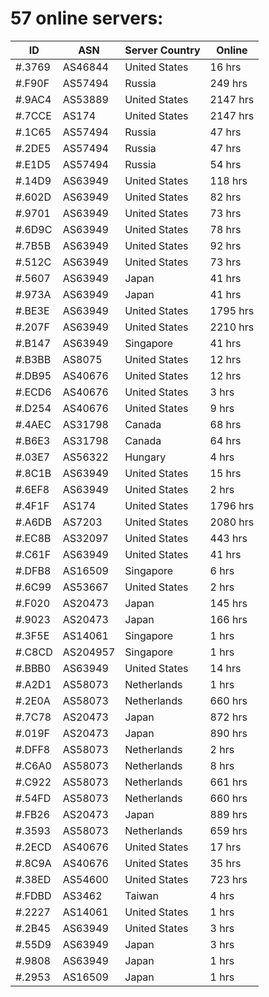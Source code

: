 # 57 online servers:

| ID | ASN | Server Country | Online |
| ------ | ------ | ------ | ------ |
| #.3769 | AS46844 | United States | 16 hrs |
| #.F90F | AS57494 | Russia | 249 hrs |
| #.9AC4 | AS53889 | United States | 2147 hrs |
| #.7CCE | AS174 | United States | 2147 hrs |
| #.1C65 | AS57494 | Russia | 47 hrs |
| #.2DE5 | AS57494 | Russia | 47 hrs |
| #.E1D5 | AS57494 | Russia | 54 hrs |
| #.14D9 | AS63949 | United States | 118 hrs |
| #.602D | AS63949 | United States | 82 hrs |
| #.9701 | AS63949 | United States | 73 hrs |
| #.6D9C | AS63949 | United States | 78 hrs |
| #.7B5B | AS63949 | United States | 92 hrs |
| #.512C | AS63949 | United States | 73 hrs |
| #.5607 | AS63949 | Japan | 41 hrs |
| #.973A | AS63949 | Japan | 41 hrs |
| #.BE3E | AS63949 | United States | 1795 hrs |
| #.207F | AS63949 | United States | 2210 hrs |
| #.B147 | AS63949 | Singapore | 41 hrs |
| #.B3BB | AS8075 | United States | 12 hrs |
| #.DB95 | AS40676 | United States | 12 hrs |
| #.ECD6 | AS40676 | United States | 3 hrs |
| #.D254 | AS40676 | United States | 9 hrs |
| #.4AEC | AS31798 | Canada | 68 hrs |
| #.B6E3 | AS31798 | Canada | 64 hrs |
| #.03E7 | AS56322 | Hungary | 4 hrs |
| #.8C1B | AS63949 | United States | 15 hrs |
| #.6EF8 | AS63949 | United States | 2 hrs |
| #.4F1F | AS174 | United States | 1796 hrs |
| #.A6DB | AS7203 | United States | 2080 hrs |
| #.EC8B | AS32097 | United States | 443 hrs |
| #.C61F | AS63949 | United States | 41 hrs |
| #.DFB8 | AS16509 | Singapore | 6 hrs |
| #.6C99 | AS53667 | United States | 2 hrs |
| #.F020 | AS20473 | Japan | 145 hrs |
| #.9023 | AS20473 | Japan | 166 hrs |
| #.3F5E | AS14061 | Singapore | 1 hrs |
| #.C8CD | AS204957 | Singapore | 1 hrs |
| #.BBB0 | AS63949 | United States | 14 hrs |
| #.A2D1 | AS58073 | Netherlands | 1 hrs |
| #.2E0A | AS58073 | Netherlands | 660 hrs |
| #.7C78 | AS20473 | Japan | 872 hrs |
| #.019F | AS20473 | Japan | 890 hrs |
| #.DFF8 | AS58073 | Netherlands | 2 hrs |
| #.C6A0 | AS58073 | Netherlands | 8 hrs |
| #.C922 | AS58073 | Netherlands | 661 hrs |
| #.54FD | AS58073 | Netherlands | 660 hrs |
| #.FB26 | AS20473 | Japan | 889 hrs |
| #.3593 | AS58073 | Netherlands | 659 hrs |
| #.2ECD | AS40676 | United States | 17 hrs |
| #.8C9A | AS40676 | United States | 35 hrs |
| #.38ED | AS54600 | United States | 723 hrs |
| #.FDBD | AS3462 | Taiwan | 4 hrs |
| #.2227 | AS14061 | United States | 1 hrs |
| #.2B45 | AS63949 | United States | 3 hrs |
| #.55D9 | AS63949 | Japan | 3 hrs |
| #.9808 | AS63949 | Japan | 1 hrs |
| #.2953 | AS16509 | Japan | 1 hrs |

